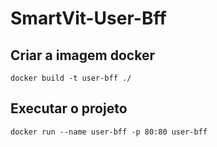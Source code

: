 # SmartVit-User-Bff

## Criar a imagem docker
    docker build -t user-bff ./

## Executar o projeto
    docker run --name user-bff -p 80:80 user-bff